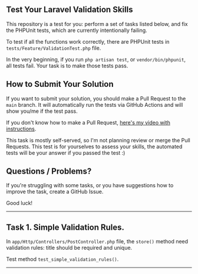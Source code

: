 ## Test Your Laravel Validation Skills

This repository is a test for you: perform a set of tasks listed below, and fix the PHPUnit tests, which are currently intentionally failing.

To test if all the functions work correctly, there are PHPUnit tests in `tests/Feature/ValidationTest.php` file.

In the very beginning, if you run `php artisan test`, or `vendor/bin/phpunit`, all tests fail.
Your task is to make those tests pass.

## How to Submit Your Solution

If you want to submit your solution, you should make a Pull Request to the `main` branch.
It will automatically run the tests via GitHub Actions and will show you/me if the test pass.

If you don't know how to make a Pull Request, [here's my video with instructions](https://www.youtube.com/watch?v=vEcT6JIFji0).

This task is mostly self-served, so I'm not planning review or merge the Pull Requests. This test is for yourselves to assess your skills, the automated tests will be your answer if you passed the test :)


## Questions / Problems?

If you're struggling with some tasks, or you have suggestions how to improve the task, create a GitHub Issue.

Good luck!

---

## Task 1. Simple Validation Rules.

In `app/Http/Controllers/PostController.php` file, the `store()` method need validation rules: title should be required and unique.

Test method `test_simple_validation_rules()`.

---

